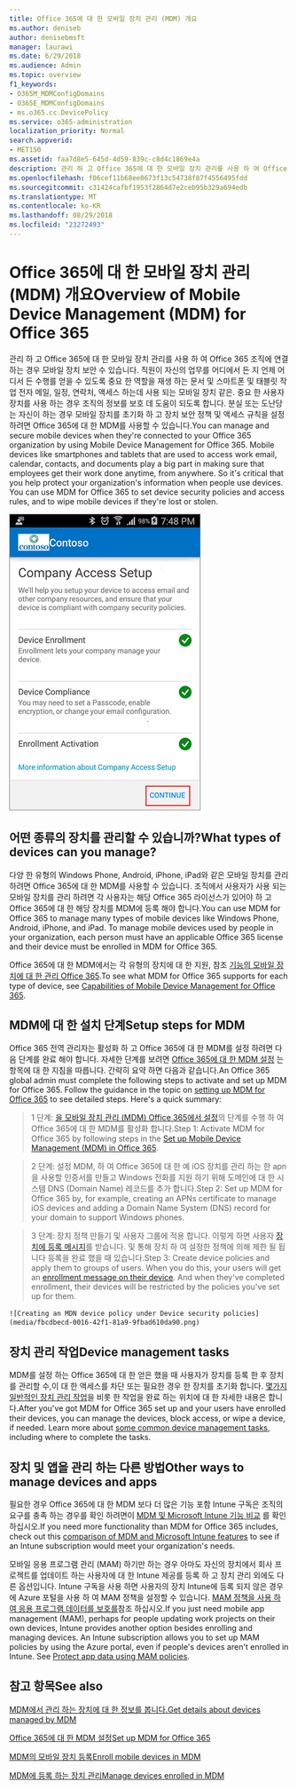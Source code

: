 ```yaml
---
title: Office 365에 대 한 모바일 장치 관리 (MDM) 개요
ms.author: deniseb
author: denisebmsft
manager: laurawi
ms.date: 6/29/2018
ms.audience: Admin
ms.topic: overview
f1_keywords:
- O365M_MDMConfigDomains
- O365E_MDMConfigDomains
- ms.o365.cc.DevicePolicy
ms.service: o365-administration
localization_priority: Normal
search.appverid:
- MET150
ms.assetid: faa7d8e5-645d-4d59-839c-c8d4c1869e4a
description: 관리 하 고 Office 365에 대 한 모바일 장치 관리를 사용 하 여 Office 365 조직에 연결 하는 경우 모바일 장치 보안 수 있습니다. 직원이 자신의 업무를 어디에서 든 지 언제 어디서 든 수행를 얻을 수 있도록 중요 한 역할을 재생 하는 문서 및 스마트폰 및 태블릿 작업 전자 메일, 일정, 연락처, 액세스 하는데 사용 되는 모바일 장치 같은. 중요 한 사용자 장치를 사용 하는 경우 조직의 정보를 보호 데 도움이 되도록 합니다. 분실 또는 도난당는 자신이 하는 경우 모바일 장치를 초기화 하 고 장치 보안 정책 및 액세스 규칙을 설정 하려면 Office 365에 대 한 MDM를 사용할 수 있습니다.
ms.openlocfilehash: f06cef11b68ee0673f13c54738f07f4556495fdd
ms.sourcegitcommit: c31424cafbf1953f2864d7e2ceb95b329a694edb
ms.translationtype: MT
ms.contentlocale: ko-KR
ms.lasthandoff: 08/29/2018
ms.locfileid: "23272493"
---
```

# <a name="overview-of-mobile-device-management-mdm-for-office-365"></a><span data-ttu-id="93aad-106">Office 365에 대 한 모바일 장치 관리 (MDM) 개요</span><span class="sxs-lookup"><span data-stu-id="93aad-106">Overview of Mobile Device Management (MDM) for Office 365</span></span>

<span data-ttu-id="93aad-p102">관리 하 고 Office 365에 대 한 모바일 장치 관리를 사용 하 여 Office 365 조직에 연결 하는 경우 모바일 장치 보안 수 있습니다. 직원이 자신의 업무를 어디에서 든 지 언제 어디서 든 수행를 얻을 수 있도록 중요 한 역할을 재생 하는 문서 및 스마트폰 및 태블릿 작업 전자 메일, 일정, 연락처, 액세스 하는데 사용 되는 모바일 장치 같은. 중요 한 사용자 장치를 사용 하는 경우 조직의 정보를 보호 데 도움이 되도록 합니다. 분실 또는 도난당는 자신이 하는 경우 모바일 장치를 초기화 하 고 장치 보안 정책 및 액세스 규칙을 설정 하려면 Office 365에 대 한 MDM를 사용할 수 있습니다.</span><span class="sxs-lookup"><span data-stu-id="93aad-p102">You can manage and secure mobile devices when they're connected to your Office 365 organization by using Mobile Device Management for Office 365. Mobile devices like smartphones and tablets that are used to access work email, calendar, contacts, and documents play a big part in making sure that employees get their work done anytime, from anywhere. So it's critical that you help protect your organization's information when people use devices. You can use MDM for Office 365 to set device security policies and access rules, and to wipe mobile devices if they're lost or stolen.</span></span>
  
![Android 휴대폰에서 MDM](media/69b9a9f6-13ac-4e36-99ca-95e82e0375aa.png)
  
## <a name="what-types-of-devices-can-you-manage"></a><span data-ttu-id="93aad-112">어떤 종류의 장치를 관리할 수 있습니까?</span><span class="sxs-lookup"><span data-stu-id="93aad-112">What types of devices can you manage?</span></span>

<span data-ttu-id="93aad-p103">다양 한 유형의 Windows Phone, Android, iPhone, iPad와 같은 모바일 장치를 관리 하려면 Office 365에 대 한 MDM를 사용할 수 있습니다. 조직에서 사용자가 사용 되는 모바일 장치를 관리 하려면 각 사용자는 해당 Office 365 라이선스가 있어야 하 고 Office 365에 대 한 해당 장치를 MDM에 등록 해야 합니다.</span><span class="sxs-lookup"><span data-stu-id="93aad-p103">You can use MDM for Office 365 to manage many types of mobile devices like Windows Phone, Android, iPhone, and iPad. To manage mobile devices used by people in your organization, each person must have an applicable Office 365 license and their device must be enrolled in MDM for Office 365.</span></span> 
  
<span data-ttu-id="93aad-115">Office 365에 대 한 MDM에서는 각 유형의 장치에 대 한 지원, 참조 [기능의 모바일 장치에 대 한 관리 Office 365](capabilities-of-mobile-device-management.md).</span><span class="sxs-lookup"><span data-stu-id="93aad-115">To see what MDM for Office 365 supports for each type of device, see [Capabilities of Mobile Device Management for Office 365](capabilities-of-mobile-device-management.md).</span></span>
  
## <a name="setup-steps-for-mdm"></a><span data-ttu-id="93aad-116">MDM에 대 한 설치 단계</span><span class="sxs-lookup"><span data-stu-id="93aad-116">Setup steps for MDM</span></span>

<span data-ttu-id="93aad-p104">Office 365 전역 관리자는 활성화 하 고 Office 365에 대 한 MDM를 설정 하려면 다음 단계를 완료 해야 합니다. 자세한 단계를 보려면 [Office 365에 대 한 MDM 설정](set-up-mobile-device-management.md) 는 항목에 대 한 지침을 따릅니다. 간략히 요약 하면 다음과 같습니다.</span><span class="sxs-lookup"><span data-stu-id="93aad-p104">An Office 365 global admin must complete the following steps to activate and set up MDM for Office 365. Follow the guidance in the topic on [setting up MDM for Office 365](set-up-mobile-device-management.md) to see detailed steps. Here's a quick summary:</span></span> 
  
> <span data-ttu-id="93aad-120">1 단계: [을 모바일 장치 관리 (MDM) Office 365에서 설정](set-up-mobile-device-management.md)의 단계를 수행 하 여 Office 365에 대 한 MDM를 활성화 합니다.</span><span class="sxs-lookup"><span data-stu-id="93aad-120">Step 1: Activate MDM for Office 365 by following steps in the [Set up Mobile Device Management (MDM) in Office 365](set-up-mobile-device-management.md).</span></span>
    
> <span data-ttu-id="93aad-121">2 단계: 설정 MDM, 하 여 Office 365에 대 한 예 iOS 장치를 관리 하는 한 apn을 사용할 인증서를 만들고 Windows 전화를 지원 하기 위해 도메인에 대 한 시스템 DNS (Domain Name) 레코드를 추가 합니다.</span><span class="sxs-lookup"><span data-stu-id="93aad-121">Step 2: Set up MDM for Office 365 by, for example, creating an APNs certificate to manage iOS devices and adding a Domain Name System (DNS) record for your domain to support Windows phones.</span></span>
    
> <span data-ttu-id="93aad-p105">3 단계: 장치 정책 만들기 및 사용자 그룹에 적용 합니다. 이렇게 하면 사용자 [장치에 등록 메시지](enroll-your-mobile-device.md)를 받습니다. 및 통해 장치 하 여 설정한 정책에 의해 제한 될 됩니다 등록을 완료 했을 때 있습니다.</span><span class="sxs-lookup"><span data-stu-id="93aad-p105">Step 3: Create device policies and apply them to groups of users. When you do this, your users will get an [enrollment message on their device](enroll-your-mobile-device.md). And when they've completed enrollment, their devices will be restricted by the policies you've set up for them.</span></span>
    
    ![Creating an MDN device policy under Device security policies](media/fbcdbecd-0016-42f1-81a9-9fbad610da90.png)
  
## <a name="device-management-tasks"></a><span data-ttu-id="93aad-125">장치 관리 작업</span><span class="sxs-lookup"><span data-stu-id="93aad-125">Device management tasks</span></span>

<span data-ttu-id="93aad-p106">MDM를 설정 하는 Office 365에 대 한 얻은 했을 때 사용자가 장치를 등록 한 후 장치를 관리할 수,이 대 한 액세스를 차단 또는 필요한 경우 한 장치를 초기화 합니다. [몇가지 일반적인 장치 관리 작업](manage-devices-in-mdm.md)을 비롯 한 작업을 완료 하는 위치에 대 한 자세한 내용은 합니다.</span><span class="sxs-lookup"><span data-stu-id="93aad-p106">After you've got MDM for Office 365 set up and your users have enrolled their devices, you can manage the devices, block access, or wipe a device, if needed. Learn more about [some common device management tasks](manage-devices-in-mdm.md), including where to complete the tasks.</span></span>
  
## <a name="other-ways-to-manage-devices-and-apps"></a><span data-ttu-id="93aad-128">장치 및 앱을 관리 하는 다른 방법</span><span class="sxs-lookup"><span data-stu-id="93aad-128">Other ways to manage devices and apps</span></span>

<span data-ttu-id="93aad-129">필요한 경우 Office 365에 대 한 MDM 보다 더 많은 기능 포함 Intune 구독은 조직의 요구를 충족 하는 경우를 확인 하려면이 [MDM 및 Microsoft Intune 기능 비교](choose-between-mdm-and-intune.md) 를 확인 하십시오.</span><span class="sxs-lookup"><span data-stu-id="93aad-129">If you need more functionality than MDM for Office 365 includes, check out this [comparison of MDM and Microsoft Intune features](choose-between-mdm-and-intune.md) to see if an Intune subscription would meet your organization's needs.</span></span> 
  
<span data-ttu-id="93aad-p107">모바일 응용 프로그램 관리 (MAM) 하기만 하는 경우 아마도 자신의 장치에서 회사 프로젝트를 업데이트 하는 사용자에 대 한 Intune 제공를 등록 하 고 장치 관리 외에도 다른 옵션입니다. Intune 구독을 사용 하면 사용자의 장치 Intune에 등록 되지 않은 경우에 Azure 포털을 사용 하 여 MAM 정책을 설정할 수 있습니다. [MAM 정책을 사용 하 여 응용 프로그램 데이터를 보호를](https://go.microsoft.com/fwlink/?LinkId=825439)참조 하십시오.</span><span class="sxs-lookup"><span data-stu-id="93aad-p107">If you just need mobile app management (MAM), perhaps for people updating work projects on their own devices, Intune provides another option besides enrolling and managing devices. An Intune subscription allows you to set up MAM policies by using the Azure portal, even if people's devices aren't enrolled in Intune. See [Protect app data using MAM policies](https://go.microsoft.com/fwlink/?LinkId=825439).</span></span> 
  
## <a name="see-also"></a><span data-ttu-id="93aad-133">참고 항목</span><span class="sxs-lookup"><span data-stu-id="93aad-133">See also</span></span>

[<span data-ttu-id="93aad-134">MDM에서 관리 하는 장치에 대 한 정보를 봅니다.</span><span class="sxs-lookup"><span data-stu-id="93aad-134">Get details about devices managed by MDM</span></span>](get-details-about-mdm-managed-devices.md)

[<span data-ttu-id="93aad-135">Office 365에 대 한 MDM 설정</span><span class="sxs-lookup"><span data-stu-id="93aad-135">Set up MDM for Office 365</span></span>](set-up-mobile-device-management.md)
  
[<span data-ttu-id="93aad-136">MDM의 모바일 장치 등록</span><span class="sxs-lookup"><span data-stu-id="93aad-136">Enroll mobile devices in MDM</span></span>](enroll-your-mobile-device.md)
  
[<span data-ttu-id="93aad-137">MDM에 등록 하는 장치 관리</span><span class="sxs-lookup"><span data-stu-id="93aad-137">Manage devices enrolled in MDM</span></span>](manage-devices-in-mdm.md)

